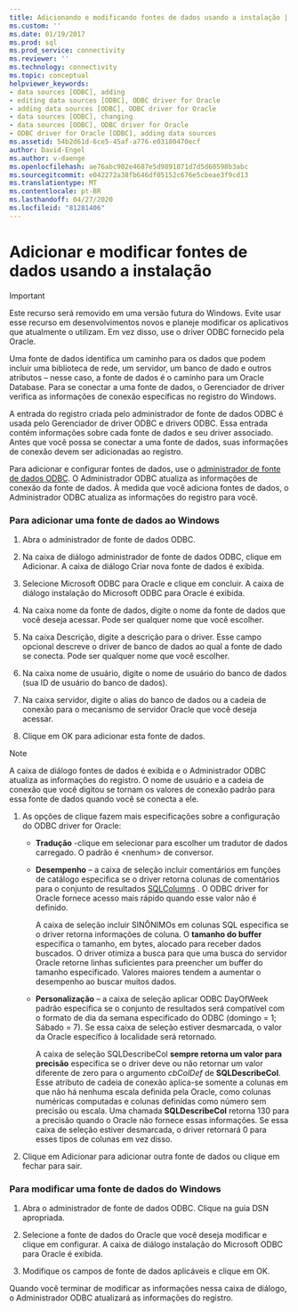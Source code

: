 ```yaml
---
title: Adicionando e modificando fontes de dados usando a instalação | Microsoft Docs
ms.custom: ''
ms.date: 01/19/2017
ms.prod: sql
ms.prod_service: connectivity
ms.reviewer: ''
ms.technology: connectivity
ms.topic: conceptual
helpviewer_keywords:
- data sources [ODBC], adding
- editing data sources [ODBC], ODBC driver for Oracle
- adding data sources [ODBC], ODBC driver for Oracle
- data sources [ODBC], changing
- data sources [ODBC], ODBC driver for Oracle
- ODBC driver for Oracle [ODBC], adding data sources
ms.assetid: 54b2d61d-6ce5-45af-a776-e03180470ecf
author: David-Engel
ms.author: v-daenge
ms.openlocfilehash: ae76abc902e4687e5d9891871d7d5d60598b3abc
ms.sourcegitcommit: e042272a38fb646df05152c676e5cbeae3f9cd13
ms.translationtype: MT
ms.contentlocale: pt-BR
ms.lasthandoff: 04/27/2020
ms.locfileid: "81281406"
---
```

# <a name="adding-and-modifying-data-sources-using-setup"></a>Adicionar e modificar fontes de dados usando a instalação
> [!IMPORTANT]  
>  Este recurso será removido em uma versão futura do Windows. Evite usar esse recurso em desenvolvimentos novos e planeje modificar os aplicativos que atualmente o utilizam. Em vez disso, use o driver ODBC fornecido pela Oracle.  
  
 Uma fonte de dados identifica um caminho para os dados que podem incluir uma biblioteca de rede, um servidor, um banco de dado e outros atributos – nesse caso, a fonte de dados é o caminho para um Oracle Database. Para se conectar a uma fonte de dados, o Gerenciador de driver verifica as informações de conexão específicas no registro do Windows.  
  
 A entrada do registro criada pelo administrador de fonte de dados ODBC é usada pelo Gerenciador de driver ODBC e drivers ODBC. Essa entrada contém informações sobre cada fonte de dados e seu driver associado. Antes que você possa se conectar a uma fonte de dados, suas informações de conexão devem ser adicionadas ao registro.  
  
 Para adicionar e configurar fontes de dados, use o [administrador de fonte de dados ODBC](../../odbc/admin/odbc-data-source-administrator.md). O Administrador ODBC atualiza as informações de conexão da fonte de dados. À medida que você adiciona fontes de dados, o Administrador ODBC atualiza as informações do registro para você.  
  
### <a name="to-add-a-data-source-for-windows"></a>Para adicionar uma fonte de dados ao Windows  
  
1.  Abra o administrador de fonte de dados ODBC.  
  
2.  Na caixa de diálogo administrador de fonte de dados ODBC, clique em Adicionar. A caixa de diálogo Criar nova fonte de dados é exibida.  
  
3.  Selecione Microsoft ODBC para Oracle e clique em concluir. A caixa de diálogo instalação do Microsoft ODBC para Oracle é exibida.  
  
4.  Na caixa nome da fonte de dados, digite o nome da fonte de dados que você deseja acessar. Pode ser qualquer nome que você escolher.  
  
5.  Na caixa Descrição, digite a descrição para o driver. Esse campo opcional descreve o driver de banco de dados ao qual a fonte de dado se conecta. Pode ser qualquer nome que você escolher.  
  
6.  Na caixa nome de usuário, digite o nome de usuário do banco de dados (sua ID de usuário do banco de dados).  
  
7.  Na caixa servidor, digite o alias do banco de dados ou a cadeia de conexão para o mecanismo de servidor Oracle que você deseja acessar.  
  
8.  Clique em OK para adicionar esta fonte de dados.  
  
> [!NOTE]  
>  A caixa de diálogo fontes de dados é exibida e o Administrador ODBC atualiza as informações do registro. O nome de usuário e a cadeia de conexão que você digitou se tornam os valores de conexão padrão para essa fonte de dados quando você se conecta a ele.  
  
1.  As opções de clique fazem mais especificações sobre a configuração do ODBC driver for Oracle:  
  
    -   **Tradução** -clique em selecionar para escolher um tradutor de dados carregado. O padrão é \<nenhum> de conversor.  
  
    -   **Desempenho** – a caixa de seleção incluir comentários em funções de catálogo especifica se o driver retorna colunas de comentários para o conjunto de resultados [SQLColumns](../../odbc/microsoft/level-1-api-functions-odbc-driver-for-oracle.md) . O ODBC driver for Oracle fornece acesso mais rápido quando esse valor não é definido.  
  
         A caixa de seleção incluir SINÔNIMOs em colunas SQL especifica se o driver retorna informações de coluna. O **tamanho do buffer** especifica o tamanho, em bytes, alocado para receber dados buscados. O driver otimiza a busca para que uma busca do servidor Oracle retorne linhas suficientes para preencher um buffer do tamanho especificado. Valores maiores tendem a aumentar o desempenho ao buscar muitos dados.  
  
    -   **Personalização** – a caixa de seleção aplicar ODBC DayOfWeek padrão especifica se o conjunto de resultados será compatível com o formato de dia da semana especificado do ODBC (domingo = 1; Sábado = 7). Se essa caixa de seleção estiver desmarcada, o valor da Oracle específico à localidade será retornado.  
  
         A caixa de seleção SQLDescribeCol **sempre retorna um valor para precisão** especifica se o driver deve ou não retornar um valor diferente de zero para o argumento *cbColDef* de **SQLDescribeCol**. Esse atributo de cadeia de conexão aplica-se somente a colunas em que não há nenhuma escala definida pela Oracle, como colunas numéricas computadas e colunas definidas como número sem precisão ou escala. Uma chamada **SQLDescribeCol** retorna 130 para a precisão quando o Oracle não fornece essas informações. Se essa caixa de seleção estiver desmarcada, o driver retornará 0 para esses tipos de colunas em vez disso.  
  
2.  Clique em Adicionar para adicionar outra fonte de dados ou clique em fechar para sair.  
  
### <a name="to-modify-a-data-source-for-windows"></a>Para modificar uma fonte de dados do Windows  
  
1.  Abra o administrador de fonte de dados ODBC. Clique na guia DSN apropriada.  
  
2.  Selecione a fonte de dados do Oracle que você deseja modificar e clique em configurar. A caixa de diálogo instalação do Microsoft ODBC para Oracle é exibida.  
  
3.  Modifique os campos de fonte de dados aplicáveis e clique em OK.  
  
 Quando você terminar de modificar as informações nessa caixa de diálogo, o Administrador ODBC atualizará as informações do registro.
